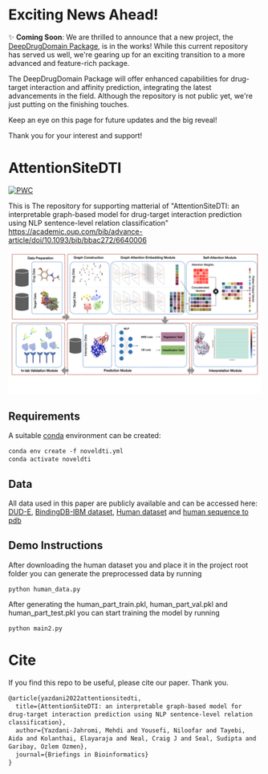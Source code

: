 # Exciting News Ahead!

:sparkles: **Coming Soon**: We are thrilled to announce that a new project, the [DeepDrugDomain Package](https://github.com/yazdanimehdi/deepdrugdomain), is in the works! While this current repository has served us well, we're gearing up for an exciting transition to a more advanced and feature-rich package.

The DeepDrugDomain Package will offer enhanced capabilities for drug-target interaction and affinity prediction, integrating the latest advancements in the field. Although the repository is not public yet, we're just putting on the finishing touches.

Keep an eye on this page for future updates and the big reveal!

Thank you for your interest and support!

# AttentionSiteDTI
[![PWC](https://img.shields.io/endpoint.svg?url=https://paperswithcode.com/badge/attentionsitedti-an-interpretable-graph-based/drug-discovery-on-bindingdb)](https://paperswithcode.com/sota/drug-discovery-on-bindingdb?p=attentionsitedti-an-interpretable-graph-based)

This is The repository for supporting matterial of "AttentionSiteDTI: an interpretable graph-based model for drug-target interaction prediction using NLP sentence-level relation classification"
https://academic.oup.com/bib/advance-article/doi/10.1093/bib/bbac272/6640006

![AttentionSiteDTI](AttentionSiteDTI.png)

## Requirements
A suitable [conda](https://conda.io/) environment can be created:
```
conda env create -f noveldti.yml
conda activate noveldti
```
## Data
All data used in this paper are publicly available and can be accessed here: [DUD-E](http://dude.docking.org ), [BindingDB-IBM dataset](https://github.com/IBM/InterpretableDTIP), [Human dataset](https://github.com/masashitsubaki/CPI_prediction/tree/master/dataset) and [human sequence to pdb](https://github.com/prokia/drugVQA/tree/master/data)

## Demo Instructions
After downloading the human dataset you and place it in the project root folder you can generate the preprocessed data by running
```
python human_data.py
```
After generating the human_part_train.pkl, human_part_val.pkl and human_part_test.pkl you can start training the model by running
```
python main2.py
```
# Cite
If you find this repo to be useful, please cite our paper. Thank you.
```
@article{yazdani2022attentionsitedti,
  title={AttentionSiteDTI: an interpretable graph-based model for drug-target interaction prediction using NLP sentence-level relation classification},
  author={Yazdani-Jahromi, Mehdi and Yousefi, Niloofar and Tayebi, Aida and Kolanthai, Elayaraja and Neal, Craig J and Seal, Sudipta and Garibay, Ozlem Ozmen},
  journal={Briefings in Bioinformatics}
}
```




